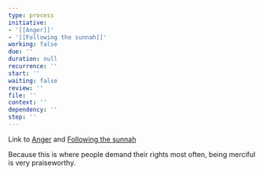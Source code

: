 ```yaml
---
type: process
initiative:
- '[[Anger]]'
- '[[Following the sunnah]]'
working: false
due: ''
duration: null
recurrence: ''
start: ''
waiting: false
review: ''
file: ''
context: ''
dependency: ''
step: ''
---
```


Link to [Anger](Initiatives/bad%20traits/Anger.md) and [Following the sunnah](Initiatives/worship/Following%20the%20sunnah.md)

Because this is where people demand their rights most often, being merciful is very praiseworthy.
